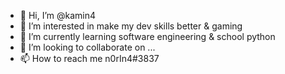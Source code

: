 - 👋 Hi, I’m @kamin4
- 👀 I’m interested in make my dev skills better & gaming
- 🌱 I’m currently learning software engineering & school python 
- 💞️ I’m looking to collaborate on ...
- 📫 How to reach me n0rIn4#3837

<!---
kamin4/kamin4 is a ✨ special ✨ repository because its `README.md` (this file) appears on your GitHub profile.
You can click the Preview link to take a look at your changes.
--->
